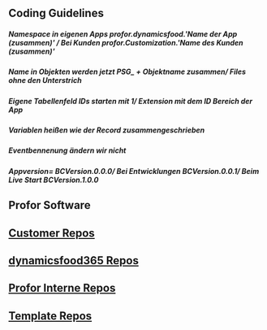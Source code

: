 ## Coding Guidelines
##### Namespace in eigenen Apps profor.dynamicsfood.'Name der App (zusammen)' / Bei Kunden profor.Customization.'Name des Kunden (zusammen)'
##### Name in Objekten werden jetzt PSG_ + Objektname zusammen/ Files ohne den Unterstrich
##### Eigene Tabellenfeld IDs starten mit 1/ Extension mit dem ID Bereich der App
##### Variablen heißen wie der Record zusammengeschrieben
##### Eventbennenung ändern wir nicht
##### Appversion= BCVersion.0.0.0/ Bei Entwicklungen BCVersion.0.0.1/ Beim Live Start BCVersion.1.0.0

## Profor Software

## [Customer Repos](https://github.com/orgs/profor-software/repositories?q=Customer&type=all&language=&sort=) 

## [dynamicsfood365 Repos](https://github.com/orgs/profor-software/repositories?q=dynamicsfood365&type=all&language=&sort=)

## [Profor Interne Repos](https://github.com/orgs/profor-software/repositories?q=Profor&type=all&language=&sort=) 

## [Template Repos](https://github.com/orgs/profor-software/repositories?q=Template&type=all&language=&sort=) 

